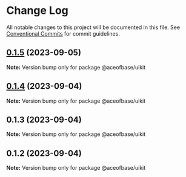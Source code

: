 # Change Log

All notable changes to this project will be documented in this file.
See [Conventional Commits](https://conventionalcommits.org) for commit guidelines.

## [0.1.5](https://github.com/aceoffbase/ace-toolkit/compare/@aceofbase/uikit@0.1.4...@aceofbase/uikit@0.1.5) (2023-09-05)

**Note:** Version bump only for package @aceofbase/uikit





## [0.1.4](https://github.com/aceoffbase/ace-toolkit/compare/@aceofbase/uikit@0.1.3...@aceofbase/uikit@0.1.4) (2023-09-04)

**Note:** Version bump only for package @aceofbase/uikit





## 0.1.3 (2023-09-04)

**Note:** Version bump only for package @aceofbase/uikit





## 0.1.2 (2023-09-04)

**Note:** Version bump only for package @aceofbase/uikit
